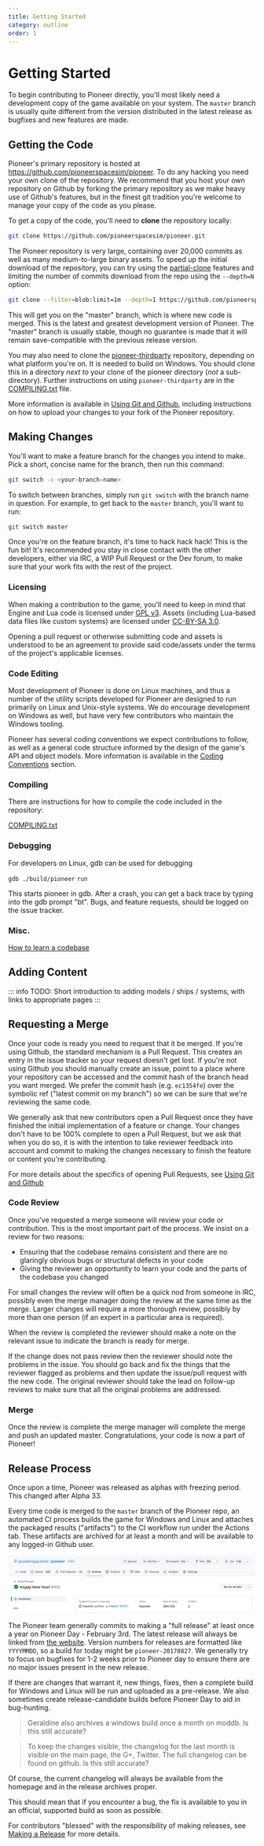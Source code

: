 ```yaml
---
title: Getting Started
category: outline
order: 1
---
```


# Getting Started

To begin contributing to Pioneer directly, you'll most likely need a development copy of the game available on your system. The `master` branch is usually quite different from the version distributed in the latest release as bugfixes and new features are made.

## Getting the Code

Pioneer's primary repository is hosted at https://github.com/pioneerspacesim/pioneer. To do any hacking you need your own clone of the repository. We recommend that you host your own repository on Github by forking the primary repository as we make heavy use of Github's features, but in the finest git tradition you're welcome to manage your copy of the code as you please.

To get a copy of the code, you'll need to **clone** the repository locally:

```sh
git clone https://github.com/pioneerspacesim/pioneer.git
```

The Pioneer repository is very large, containing over 20,000 commits as well as many medium-to-large binary assets. To speed up the initial download of the repository, you can try using the [partial-clone](https://git-scm.com/docs/partial-clone) features and limiting the number of commits download from the repo using the `--depth=N` option:

```sh
git clone --filter=blob:limit=1m --depth=1 https://github.com/pioneerspacesim/pioneer.git
```

This will get you on the "master" branch, which is where new code is merged. This is the latest and greatest development version of Pioneer. The "master" branch is usually stable, though no guarantee is made that it will remain save-compatible with the previous release version.

You may also need to clone the [pioneer-thirdparty](https://github.com/pioneerspacesim/pioneer-thirdparty) repository, depending on what platform you're on. It is needed to build on Windows. You should clone this in a directory *next to* your clone of the pioneer directory (*not* a sub-directory). Further instructions on using `pioneer-thirdparty` are in the [COMPILING.txt](https://github.com/pioneerspacesim/pioneer/blob/master/COMPILING.txt) file.

More information is available in [Using Git and Github](./git-and-github), including instructions on how to upload your changes to your fork of the Pioneer repository.

## Making Changes

You'll want to make a feature branch for the changes you intend to make. Pick a short, concise name for the branch, then run this command:

```sh
git switch -c <your-branch-name>
```

To switch between branches, simply run `git switch` with the branch name in question. For example, to get back to the `master` branch, you'll want to run:

```sh
git switch master
```

Once you're on the feature branch, it's time to hack hack hack! This is the fun bit! It's recommended you stay in close contact with the other developers, either via IRC, a WIP Pull Request or the Dev forum, to make sure that your work fits with the rest of the project.

### Licensing

When making a contribution to the game, you'll need to keep in mind that Engine and Lua code is licensed under [GPL v3](http://www.gnu.org/licenses/gpl.html).
Assets (including Lua-based data files like custom systems) are licensed under [CC-BY-SA 3.0](http://creativecommons.org/licenses/by-sa/3.0/).

Opening a pull request or otherwise submitting code and assets is understood to be an agreement to provide said code/assets under the terms of the project's applicable licenses.

### Code Editing

Most development of Pioneer is done on Linux machines, and thus a number of the utility scripts developed for Pioneer are designed to run primarily on Linux and Unix-style systems. We do encourage development on Windows as well, but have very few contributors who maintain the Windows tooling.

Pioneer has several coding conventions we expect contributions to follow, as well as a general code structure informed by the design of the game's API and object models. More information is available in the [Coding Conventions](./coding-conventions) section.

### Compiling

There are instructions for how to compile the code included in the repository:

[COMPILING.txt](https://github.com/pioneerspacesim/pioneer/blob/master/COMPILING.txt)

### Debugging

For developers on Linux, gdb can be used for debugging

`gdb ./build/pioneer`
`run`

This starts pioneer in gdb. After a crash, you can get a back trace by typing into the gdb prompt "bt". Bugs, and feature requests, should be logged on the issue tracker.

### Misc.

[How to learn a codebase](https://www.samueltaylor.org/articles/how-to-learn-a-codebase.html)

## Adding Content

::: info TODO:
Short introduction to adding models / ships / systems, with links to appropriate pages
:::

## Requesting a Merge

Once your code is ready you need to request that it be merged. If you're using Github, the standard mechanism is a Pull Request. This creates an entry in the issue tracker so your request doesn't get lost. If you're not using Github you should manually create an issue, point to a place where your repository can be accessed and the commit hash of the branch head you want merged. We prefer the commit hash (e.g. `ec1354fe`) over the symbolic ref ("latest commit on my branch") so we can be sure that we're reviewing the same code.

We generally ask that new contributors open a Pull Request once they have finished the initial implementation of a feature or change. Your changes don't have to be 100% complete to open a Pull Request, but we ask that when you do so, it is with the intention to take reviewer feedback into account and commit to making the changes necessary to finish the feature or content you're contributing.

For more details about the specifics of opening Pull Requests, see [Using Git and Github](./git-and-github)

### Code Review

Once you've requested a merge someone will review your code or contribution. This is the most important part of the process. We insist on a review for two reasons:

-   Ensuring that the codebase remains consistent and there are no glaringly obvious bugs or structural defects in your code
-   Giving the reviewer an opportunity to learn your code and the parts of the codebase you changed

For small changes the review will often be a quick nod from someone in IRC, possibly even the merge manager doing the review at the same time as the merge. Larger changes will require a more thorough review, possibly by more than one person (if an expert in a particular area is required).

When the review is completed the reviewer should make a note on the relevant issue to indicate the branch is ready for merge.

If the change does not pass review then the reviewer should note the problems in the issue. You should go back and fix the things that the reviewer flagged as problems and then update the issue/pull request with the new code. The original reviewer should take the lead on follow-up reviews to make sure that all the original problems are addressed.

### Merge

Once the review is complete the merge manager will complete the merge and push an updated master. Congratulations, your code is now a part of Pioneer!

## Release Process

Once upon a time, Pioneer was released as alphas with freezing period. This changed after Alpha 33.

Every time code is merged to the `master` branch of the Pioneer repo, an automated CI process builds the game for Windows and Linux and attaches the packaged results ("artifacts") to the CI workflow run under the Actions tab. These artifacts are archived for at least a month and will be available to any logged-in Github user.

![artifacts](./img/ActionsArtifacts.png)

The Pioneer team generally commits to making a "full release" at least once a year on Pioneer Day - February 3rd. The latest release will always be linked from [the website](https://pioneerspacesim.net/). Version numbers for releases are formatted like `YYYYMMDD`, so a build for today might be `pioneer-20170827`. We generally try to focus on bugfixes for 1-2 weeks prior to Pioneer day to ensure there are no major issues present in the new release.

If there are changes that warrant it, new things, fixes, then a complete build for Windows and Linux will be run and uploaded as a pre-release. We also sometimes create release-candidate builds before Pioneer Day to aid in bug-hunting.

> Geraldine also archives a windows build once a month on moddb. <badge type="warning">Is this still accurate?</badge>

> To keep the changes visible, the changelog for the last month is visible on the main page, the G+, Twitter. The full changelog can be found on github. <badge type="warning">Is this still accurate?</badge>

Of course, the current changelog will always be available from the homepage and in the release archives proper.

This should mean that if you encounter a bug, the fix is available to you in an official, supported build as soon as possible.

For contributors "blessed" with the responsibility of making releases, see [Making a Release](./making-a-release.md) for more details.
